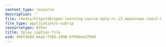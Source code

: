 ```yaml
---
content_type: resource
description: ''
file: /media/https%3A/open-learning-course-data-rc.s3.amazonaws.com/2-003sc-engineering-dynamics-fall-2011/466f4bddbea275051990bf09bea4799d_OxcCPTc_bXw.srt
file_type: application/x-subrip
resourcetype: Other
title: 3play caption file
uid: 466f4bdd-bea2-7505-1990-bf09bea4799d
---
```

